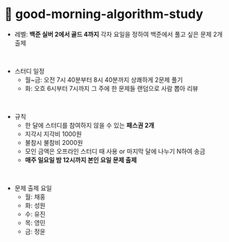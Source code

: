 # 🌅 good-morning-algorithm-study

- 레벨: **백준 실버 2에서 골드 4까지** 각자 요일을 정하여 백준에서 풀고 싶은 문제 2개 출제

<br>

- 스터디 일정
  - 월~금: 오전 7시 40분부터 8시 40분까지 상쾌하게 2문제 풀기
  - 화: 오흐 6시부터 7시까지 그 주에 한 문제들 랜덤으로 사람 뽑아 리뷰

<br>

- 규칙
  - 한 달에 스터디를 참여하지 않을 수 있는 **패스권 2개**
  - 지각시 지각비 1000원
  - 불참시 불참비 2000원
  - 모인 금액은 오프라인 스터디 때 사용 or 마지막 달에 나누기 N하여 송금
  - **매주 일요일 밤 12시까지 본인 요일 문제 출제**

<br>

- 문제 출제 요일
  - 월: 채홍
  - 화: 성원
  - 수: 유진
  - 목: 영민
  - 금: 정윤